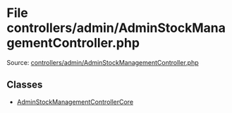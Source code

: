 File controllers/admin/AdminStockManagementController.php
=========
Source: [controllers/admin/AdminStockManagementController.php](https://github.com/PrestaShop/PrestaShop/blob/1.6.1.1/controllers/admin/AdminStockManagementController.php)


Classes
-------

* [AdminStockManagementControllerCore](class.AdminStockManagementControllerCore.md)

